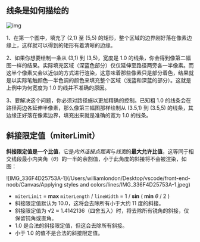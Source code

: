 ## 线条是如何描绘的

![img](https://developer.mozilla.org/zh-CN/docs/Web/API/Canvas_API/Tutorial/Applying_styles_and_colors/canvas-grid.png)

1、在第一个图中，填充了 (2,1) 至 (5,5) 的矩形，整个区域的边界刚好落在像素边缘上，这样就可以得到的矩形有着清晰的边缘。

2、如果你想要绘制一条从 (3,1) 到 (3,5)，宽度是 1.0 的线条，你会得到像第二幅图一样的结果。实际填充区域（深蓝色部分）仅仅延伸至路径两旁各一半像素。而这半个像素又会以近似的方式进行渲染，这意味着那些像素只是部分着色，结果就是以实际笔触颜色一半色调的颜色来填充整个区域（浅蓝和深蓝的部分）。这就是上例中为何宽度为 1.0 的线并不准确的原因。

3、要解决这个问题，你必须对路径施以更加精确的控制。已知粗 1.0 的线条会在路径两边各延伸半像素，那么像第三幅图那样绘制从 (3.5,1) 到 (3.5,5) 的线条，其边缘正好落在像素边界，填充出来就是准确的宽为 1.0 的线条。



## 斜接限定值（miterLimit）

**斜接限定值是一个比值**，它是*内外连接点距离*与*线宽*的**最大允许比值**，这等同于相交线段最小内夹角（*θ*）的一半的余割值，小于此角度的斜接将不会被渲染，如图：

![IMG_336F4D25753A-1](/Users/williamlondon/Desktop/vscode/front-end-noob/Canvas/Applying styles and colors/lines/IMG_336F4D25753A-1.jpeg)

- `miterLimit` = **max** `miterLength` / `lineWidth` = 1 / **sin** ( **min** *θ* / 2 )
- 斜接限定值默认为 10.0，这将会去除所有小于大约 11 度的斜接。
- 斜接限定值为 √2 ≈ 1.4142136（四舍五入）时，将去除所有锐角的斜接，仅保留钝角或直角。
- 1.0 是合法的斜接限定值，但这会去除所有斜接。
- 小于 1.0 的值不是合法的斜接限定值。

